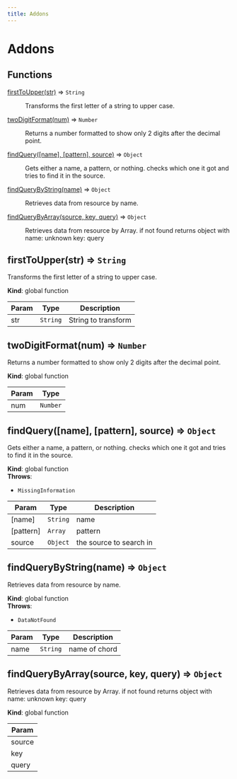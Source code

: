 ```yaml
---
title: Addons
---
```


# Addons

## Functions

<dl>
<dt><a href="#firstToUpper">firstToUpper(str)</a> ⇒ <code>String</code></dt>
<dd><p>Transforms the first letter of a string to upper case.</p>
</dd>
<dt><a href="#twoDigitFormat">twoDigitFormat(num)</a> ⇒ <code>Number</code></dt>
<dd><p>Returns a number formatted to show only 2 digits after the decimal point.</p>
</dd>
<dt><a href="#findQuery">findQuery([name], [pattern], source)</a> ⇒ <code>Object</code></dt>
<dd><p>Gets either a name, a pattern, or nothing.
checks which one it got
and tries to find it in the source.</p>
</dd>
<dt><a href="#findQueryByString">findQueryByString(name)</a> ⇒ <code>Object</code></dt>
<dd><p>Retrieves data from resource by name.</p>
</dd>
<dt><a href="#findQueryByArray">findQueryByArray(source, key, query)</a> ⇒ <code>Object</code></dt>
<dd><p>Retrieves data from resource by Array.
if not found returns object with
name: unknown
key: query</p>
</dd>
</dl>

<a name="firstToUpper"></a>

## firstToUpper(str) ⇒ <code>String</code>
Transforms the first letter of a string to upper case.

**Kind**: global function  

| Param | Type | Description |
| --- | --- | --- |
| str | <code>String</code> | String to transform |

<a name="twoDigitFormat"></a>

## twoDigitFormat(num) ⇒ <code>Number</code>
Returns a number formatted to show only 2 digits after the decimal point.

**Kind**: global function  

| Param | Type |
| --- | --- |
| num | <code>Number</code> | 

<a name="findQuery"></a>

## findQuery([name], [pattern], source) ⇒ <code>Object</code>
Gets either a name, a pattern, or nothing.
checks which one it got
and tries to find it in the source.

**Kind**: global function  
**Throws**:

- <code>MissingInformation</code> 


| Param | Type | Description |
| --- | --- | --- |
| [name] | <code>String</code> | name |
| [pattern] | <code>Array</code> | pattern |
| source | <code>Object</code> | the source to search in |

<a name="findQueryByString"></a>

## findQueryByString(name) ⇒ <code>Object</code>
Retrieves data from resource by name.

**Kind**: global function  
**Throws**:

- <code>DataNotFound</code> 


| Param | Type | Description |
| --- | --- | --- |
| name | <code>String</code> | name of chord |

<a name="findQueryByArray"></a>

## findQueryByArray(source, key, query) ⇒ <code>Object</code>
Retrieves data from resource by Array.
if not found returns object with
name: unknown
key: query

**Kind**: global function  

| Param |
| --- |
| source | 
| key | 
| query | 

